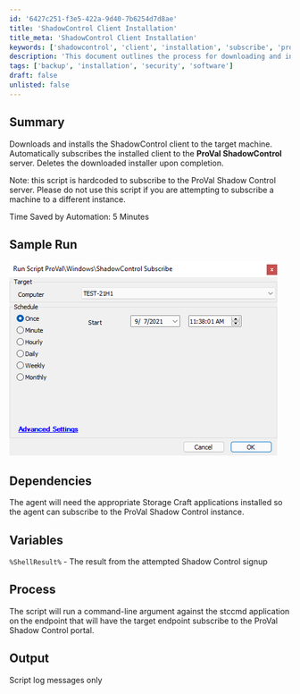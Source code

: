 ```yaml
---
id: '6427c251-f3e5-422a-9d40-7b6254d7d8ae'
title: 'ShadowControl Client Installation'
title_meta: 'ShadowControl Client Installation'
keywords: ['shadowcontrol', 'client', 'installation', 'subscribe', 'proval']
description: 'This document outlines the process for downloading and installing the ShadowControl client on a target machine. It includes automatic subscription to the ProVal ShadowControl server and ensures the downloaded installer is deleted after completion. Note that this script is specifically designed for ProVal Shadow Control instances.'
tags: ['backup', 'installation', 'security', 'software']
draft: false
unlisted: false
---
```

## Summary

Downloads and installs the ShadowControl client to the target machine. Automatically subscribes the installed client to the **ProVal ShadowControl** server. Deletes the downloaded installer upon completion.

Note: this script is hardcoded to subscribe to the ProVal Shadow Control server. Please do not use this script if you are attempting to subscribe a machine to a different instance.

Time Saved by Automation: 5 Minutes

## Sample Run

![Sample Run](../../../static/img/ShadowControl-Subscribe/image_1.png)

## Dependencies

The agent will need the appropriate Storage Craft applications installed so the agent can subscribe to the ProVal Shadow Control instance.

## Variables

`%ShellResult%` - The result from the attempted Shadow Control signup

## Process

The script will run a command-line argument against the stccmd application on the endpoint that will have the target endpoint subscribe to the ProVal Shadow Control portal.

## Output

Script log messages only











